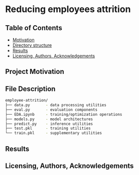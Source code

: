 # Reducing employees attrition 

## Table of Contents
* [Motivation](#motivation)
* [Directory structure](#description)
* [Results](#results)
* [Licensing, Authors, Acknowledgements](#licensing)

## Project Motivation <a name="motivation"></a>

## File Description <a name="description"></a>

```bash
employee-attrition/
├── data.py       - data processing utilities
├── eval.py       - evaluation components
├── EDA.ipynb     - training/optimization operations
├── models.py     - model architectures
├── predict.py    - inference utilities
├── test.pkl      - training utilities
└── train.pkl     - supplementary utilities
```
## Results

## Licensing, Authors, Acknowledgements <a name="licensing"></a>
